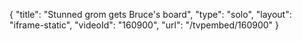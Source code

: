 {
    "title": "Stunned grom gets Bruce's board",
    "type": "solo",
    "layout": "iframe-static",
    "videoId": "160900",
    "url": "\/tvpembed\/160900"
}